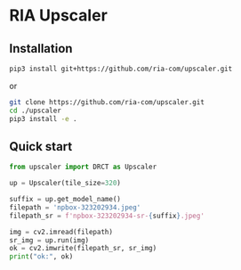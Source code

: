 # RIA Upscaler 



## Installation
```bash
pip3 install git+https://github.com/ria-com/upscaler.git
```
or
```bash
git clone https://github.com/ria-com/upscaler.git
cd ./upscaler
pip3 install -e .
```

## Quick start
```python
from upscaler import DRCT as Upscaler

up = Upscaler(tile_size=320)

suffix = up.get_model_name()
filepath = 'npbox-323202934.jpeg'
filepath_sr = f'npbox-323202934-sr-{suffix}.jpeg'

img = cv2.imread(filepath)
sr_img = up.run(img)
ok = cv2.imwrite(filepath_sr, sr_img)
print("ok:", ok)
```
